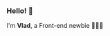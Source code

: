 ### Hello! 👋

I'm **Vlad**, a Front-end newbie 👨🏻‍💻 

<!-- Personal web page 👉 https://vladyslav-kovalov.github.io/


**vladyslav-kovalov/vladyslav-kovalov** is a ✨ _special_ ✨ repository because its `README.md` (this file) appears on your GitHub profile.

Here are some ideas to get you started:

- 🔭 I’m currently working on ...
- 🌱 I’m currently learning ...
- 👯 I’m looking to collaborate on ...
- 🤔 I’m looking for help with ...
- 💬 Ask me about ...
- 📫 How to reach me: ...
- 😄 Pronouns: ...
- ⚡ Fun fact: ...


-->
